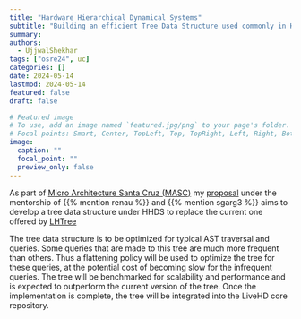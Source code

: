 ```yaml
---
title: "Hardware Hierarchical Dynamical Systems"
subtitle: "Building an efficient Tree Data Structure used commonly in Hardware Compilers with Benchmarking for Scalability."
summary:
authors: 
  - UjjwalShekhar
tags: ["osre24", uc]
categories: []
date: 2024-05-14
lastmod: 2024-05-14
featured: false
draft: false

# Featured image
# To use, add an image named `featured.jpg/png` to your page's folder.
# Focal points: Smart, Center, TopLeft, Top, TopRight, Left, Right, BottomLeft, Bottom, BottomRight.
image:
  caption: ""
  focal_point: ""
  preview_only: false
---
```

As part of [Micro Architecture Santa Cruz (MASC)](/project/osre23/ucsc/livehd) my [proposal](https://docs.google.com/document/d/1FyQfRVJ2LnPJ9bCBqiylmnc1dOaumed1LQ_N6cK5krw/edit?usp=sharing) under the mentorship of {{% mention renau %}} and {{% mention sgarg3 %}} aims to develop a tree data structure under HHDS to replace the current one offered by [LHTree](https://github.com/masc-ucsc/livehd/blob/34eed40f32669bdab2fbf8fbcc65492660ba40df/core/lhtree.hpp#L526) 

The tree data structure is to be optimized for typical AST traversal and queries. Some queries that are made to this tree are much more frequent than others. Thus a flattening policy will be used to optimize the tree for these queries, at the potential cost of becoming slow for the infrequent queries. The tree will be benchmarked for scalability and performance and is expected to outperform the current version of the tree. Once the implementation is complete, the tree will be integrated into the LiveHD core repository.
